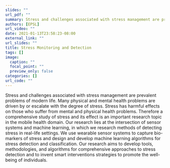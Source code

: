 ```yaml
---
slides: ""
url_pdf: ""
summary: Stress and challenges associated with stress management are prevalent problems of modern life. Many physical and mental health problems are driven by or escalate with the degree of stress. Stress has harmful effects on those who suffer from mental and physical health problems. Therefore a comprehensive study of stress and its effect is an important research topic in the mobile health domain. Our research lies at the intersection of sensor systems and machine learning, in which we research methods of detecting stress in real-life settings. We use wearable sensor systems to capture bio-markers of stress and design and develop machine learning algorithms for stress detection and classification. Our research aims to develop tools, methodologies, and algorithms for comprehensive approaches to stress detection and to invent smart interventions strategies to promote the well-being of individuals. 
authors: [EPSL]
url_video: ""
date: 2021-01-13T23:58:23-08:00
external_link: ""
url_slides: ""
title: Stress Monitoring and Detection
tags: []
image:
  caption: ""
  focal_point: ""
  preview_only: false
categories: []
url_code: ""
---
```

Stress and challenges associated with stress management are prevalent problems of modern life. Many physical and mental health problems are driven by or escalate with the degree of stress. Stress has harmful effects on those who suffer from mental and physical health problems. Therefore a comprehensive study of stress and its effect is an important research topic in the mobile health domain. Our research lies at the intersection of sensor systems and machine learning, in which we research methods of detecting stress in real-life settings. We use wearable sensor systems to capture bio-markers of stress and design and develop machine learning algorithms for stress detection and classification. Our research aims to develop tools, methodologies, and algorithms for comprehensive approaches to stress detection and to invent smart interventions strategies to promote the well-being of individuals.
